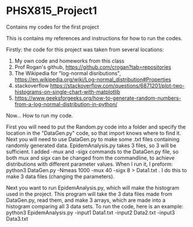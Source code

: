 # PHSX815_Project1
Contains my codes for the first project



This is contains my references and instructions for how to run the codes.

Firstly: the code for this project was taken from several locations: 
1. My own code and homeworks from this class
2. Prof Rogan's github, https://github.com/crogan?tab=repositories
3. The Wikipedia for "log-normal disributions", https://en.wikipedia.org/wiki/Log-normal_distribution#Properties
4. stackoverflow https://stackoverflow.com/questions/6871201/plot-two-histograms-on-single-chart-with-matplotlib
5. https://www.geeksforgeeks.org/how-to-generate-random-numbers-from-a-log-normal-distribution-in-python/

Now... How to run my code.

First you will need to put the Random.py code into a folder and specify the location in the "DataGen.py" code, so that import knows where to find it.
Next you will need to use DataGen.py to make some .txt files containing randomly generated data. EpidemAnalysis.py takes 3 files, so 3 will be sufficient. 
I added -mux and -sigx commands to the DataGen.py file, so both mux and sigx can be changed from the commandline, to achieve distributions with different parameter values. When I run it, I preform: python3 DataGen.py -Nmeas 1000 -mux 40 -sigx 8 > Data1.txt   . I do this to make 3 data files (changing the parameters).

Next you want to run EpidemAnalysis.py, which will make the histogram used in the project. This program will take the 3 data files made from DataGen.py, read them, and make 3 arrays, which are made into a histogram comparing all 3 data sets.
To run the code, here is an example: python3 EpidemAnalysis.py -input1 Data1.txt -input2 Data2.txt -input3 Data3.txt

